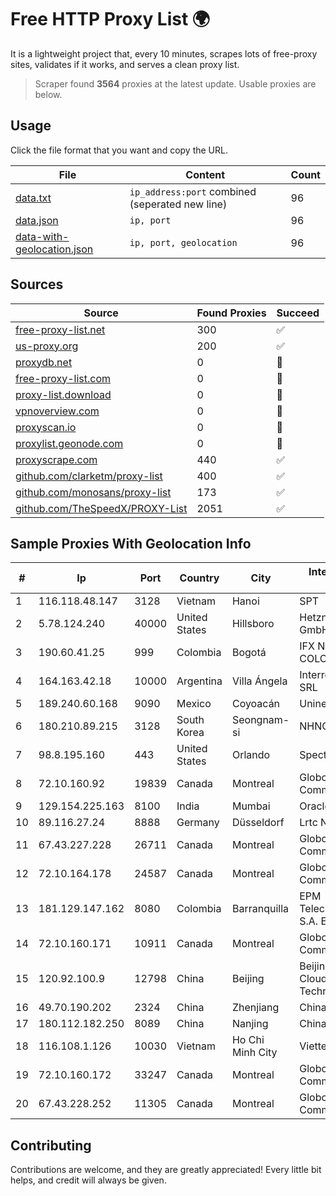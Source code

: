 
# Free HTTP Proxy List 🌍

It is a lightweight project that, every 10 minutes, scrapes lots of free-proxy sites, validates if it works, and serves a clean proxy list.


> Scraper found **3564** proxies at the latest update. Usable proxies are below.

## Usage

Click the file format that you want and copy the URL.


|File|Content|Count|
|----|-------|-----|
|[data.txt](https://raw.githubusercontent.com/themiralay/Proxy-List-World/master/data.txt)|`ip_address:port` combined (seperated new line)|96|
|[data.json](https://raw.githubusercontent.com/themiralay/Proxy-List-World/master/data.json)|`ip, port`|96|
|[data-with-geolocation.json](https://raw.githubusercontent.com/themiralay/Proxy-List-World/master/data-with-geolocation.json)|`ip, port, geolocation`|96|

## Sources

|Source|Found Proxies|Succeed|
|------|-------------|-------|
|[free-proxy-list.net](https://free-proxy-list.net)|300|✅|
|[us-proxy.org](https://www.us-proxy.org)|200|✅|
|[proxydb.net](http://proxydb.net)|0|🚫|
|[free-proxy-list.com](https://free-proxy-list.com/?page=&port=&type%5B%5D=http&type%5B%5D=https&up_time=0&search=Search)|0|🚫|
|[proxy-list.download](https://www.proxy-list.download/HTTP)|0|🚫|
|[vpnoverview.com](https://vpnoverview.com/privacy/anonymous-browsing/free-proxy-servers)|0|🚫|
|[proxyscan.io](https://www.proxyscan.io)|0|🚫|
|[proxylist.geonode.com](https://proxylist.geonode.com/api/proxy-list?limit=300&page=1&sort_by=lastChecked&sort_type=desc&protocols=http,https)|0|🚫|
|[proxyscrape.com](https://api.proxyscrape.com/v2/?request=displayproxies&protocol=http&timeout=10000&country=all&ssl=all&anonymity=all)|440|✅|
|[github.com/clarketm/proxy-list](https://raw.githubusercontent.com/clarketm/proxy-list/master/proxy-list-raw.txt)|400|✅|
|[github.com/monosans/proxy-list](https://raw.githubusercontent.com/monosans/proxy-list/main/proxies/http.txt)|173|✅|
|[github.com/TheSpeedX/PROXY-List](https://raw.githubusercontent.com/TheSpeedX/PROXY-List/master/http.txt)|2051|✅|


## Sample Proxies With Geolocation Info

|#|Ip|Port|Country|City|Internet Service Provider|
|-|--|----|-------|----|-------------------------|
|1|116.118.48.147|3128|Vietnam|Hanoi|SPT|
|2|5.78.124.240|40000|United States|Hillsboro|Hetzner Online GmbH|
|3|190.60.41.25|999|Colombia|Bogotá|IFX NETWORKS COLOMBIA|
|4|164.163.42.18|10000|Argentina|Villa Ángela|Interret Villa Angela SRL|
|5|189.240.60.168|9090|Mexico|Coyoacán|Uninet S.A. de C.V.|
|6|180.210.89.215|3128|South Korea|Seongnam-si|NHNCLOUD|
|7|98.8.195.160|443|United States|Orlando|Spectrum|
|8|72.10.160.92|19839|Canada|Montreal|GloboTech Communications|
|9|129.154.225.163|8100|India|Mumbai|Oracle Corporation|
|10|89.116.27.24|8888|Germany|Düsseldorf|Lrtc Network Rent|
|11|67.43.227.228|26711|Canada|Montreal|GloboTech Communications|
|12|72.10.164.178|24587|Canada|Montreal|GloboTech Communications|
|13|181.129.147.162|8080|Colombia|Barranquilla|EPM Telecomunicaciones S.A. E.S.P.|
|14|72.10.160.171|10911|Canada|Montreal|GloboTech Communications|
|15|120.92.100.9|12798|China|Beijing|Beijing Kingsoft Cloud Internet Technology Co|
|16|49.70.190.202|2324|China|Zhenjiang|Chinanet|
|17|180.112.182.250|8089|China|Nanjing|Chinanet|
|18|116.108.1.126|10030|Vietnam|Ho Chi Minh City|Viettel Corporation|
|19|72.10.160.172|33247|Canada|Montreal|GloboTech Communications|
|20|67.43.228.252|11305|Canada|Montreal|GloboTech Communications|



## Contributing

Contributions are welcome, and they are greatly appreciated! Every
little bit helps, and credit will always be given.

